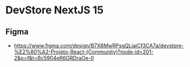 # DevStore NextJS 15

## Figma
- https://www.figma.com/design/B7X8MwRPsgQLiaiCf3CA7a/devstore-%E2%80%A2-Projeto-React-(Community)?node-id=201-2&p=f&t=Bc5904eR6GRDraOe-0

